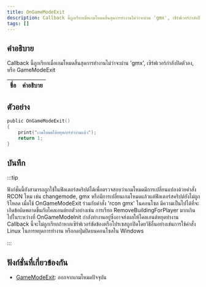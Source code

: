 ```yaml
---
title: OnGameModeExit
description: Callback นี้ถูกเรียกเมื่อเกมโหมดสิ้นสุดการทำงานไม่ว่าจะผ่าน 'gmx', เซิร์ฟเวอร์กำลังปิดตัวลง, หรือ GameModeExit
tags: []
---
```


## คำอธิบาย

Callback นี้ถูกเรียกเมื่อเกมโหมดสิ้นสุดการทำงานไม่ว่าจะผ่าน 'gmx', เซิร์ฟเวอร์กำลังปิดตัวลง, หรือ GameModeExit

| ชื่อ | คำอธิบาย |
| ---- | -------- |


## ตัวอย่าง

```c
public OnGameModeExit()
{
    print("เกมโหมดได้หยุดการทำงานแล้ว");
    return 1;
}
```

## บันทึก

:::tip

ฟังก์ชั่นนี้ยังสามารถถูกใช้ในฟิลเตอร์สคริปต์ได้เพื่อตรวจสอบว่าเกมโหมดมีการเปลี่ยนแปลงด้วยคำสั่ง RCON ไหม เช่น changemode, gmx หรือมีการเปลี่ยนเกมโหมดแล้วแต่ฟิลเตอร์สคริปต์ยังไม่ถูกรีโหลด เมื่อใช้ OnGameModeExit ร่วมกับคำสั่ง 'rcon gmx' ในคอนโซล มีความเป็นไปได้ที่จะเกิดข้อผิดพลาดขึ้นกับไคลเอนต์ยกตัวอย่างเช่น การเรียก RemoveBuildingForPlayer มากเกินไปในระหว่างที่ OnGameModeInit กำลังทำงานอยู่ซึ่งอาจส่งผลให้ไคลเอนต์หยุดทำงาน Callback นี้จะไม่ถูกเรียกถ้าหากเซิร์ฟเวอร์ขัดข้องหรือโปรเซสถูกปิดโดยวิธีอื่นอย่างเช่นการใช้คำสั่ง Linux ในการหยุดการทำงาน หรือกดปุ่มปิดบนคอนโซลใน Windows

:::

## ฟังก์ชั่นที่เกี่ยวข้องกัน

- [GameModeExit](../../scripting/functions/GameModeExit.md): ออกจากเกมโหมดปัจจุบัน
